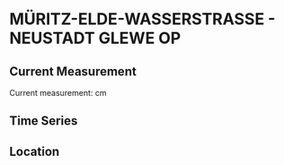 # MÜRITZ-ELDE-WASSERSTRASSE - NEUSTADT GLEWE OP

## Current Measurement

Current measurement: <Value topic="rivers/pegel-online/MEW/NEUSTADT-GLEWE-OP/measurementValue"/> cm

## Time Series

<TimeSeries topic="rivers/pegel-online/MEW/NEUSTADT-GLEWE-OP/measurementValue" period="week" />

## Location

<WorldMap>
  <Marker lat="53.381670227302365" lon="11.589385459372746" labelTopic="rivers/pegel-online/MEW/NEUSTADT-GLEWE-OP/measurementValue" />
</WorldMap>
